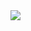 <img src="https://capsule-render.vercel.app/api?type=slice&color=293040&height=150&section=header&text=MULATTA&fontSize=50&fontColor=D5B263&rotate=10&fontAlign=60&fontAlignY=25" />
